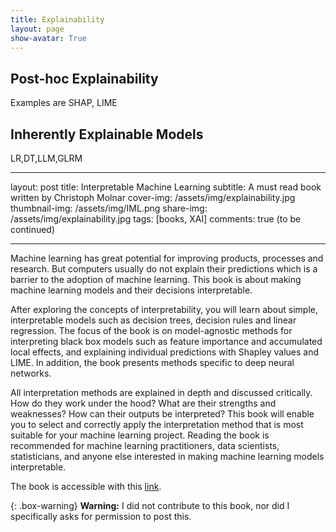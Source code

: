 ```yaml
---
title: Explainability
layout: page
show-avatar: True
---
```


## Post-hoc Explainability 

Examples are SHAP, LIME

## Inherently Explainable Models

LR,DT,LLM,GLRM

---
layout: post
title: Interpretable Machine Learning
subtitle: A must read book written by Christoph Molnar
cover-img: /assets/img/explainability.jpg
thumbnail-img: /assets/img/IML.png
share-img: /assets/img/explainability.jpg
tags: [books, XAI]
comments: true
(to be continued)

---

Machine learning has great potential for improving products, processes and research. But computers usually do not explain their predictions which is a barrier to the adoption of machine learning. This book is about making machine learning models and their decisions interpretable.

After exploring the concepts of interpretability, you will learn about simple, interpretable models such as decision trees, decision rules and linear regression. The focus of the book is on model-agnostic methods for interpreting black box models such as feature importance and accumulated local effects, and explaining individual predictions with Shapley values and LIME. In addition, the book presents methods specific to deep neural networks.

All interpretation methods are explained in depth and discussed critically. How do they work under the hood? What are their strengths and weaknesses? How can their outputs be interpreted? This book will enable you to select and correctly apply the interpretation method that is most suitable for your machine learning project. Reading the book is recommended for machine learning practitioners, data scientists, statisticians, and anyone else interested in making machine learning models interpretable.

The book is accessible with this [link](https://christophm.github.io/interpretable-ml-book/).

{: .box-warning}
**Warning:** I did not contribute to this book, nor did I specifically asks for permission to post this. 
